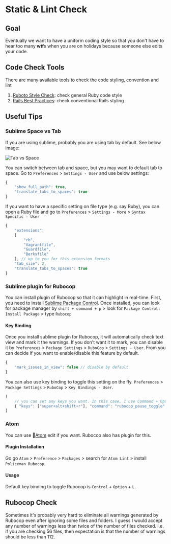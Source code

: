 # Static & Lint Check #

## Goal ##
Eventually we want to have a uniform coding style so that you don't have to hear too many **wtf**s when you are on holidays because someone else edits your code.


## Code Check Tools ##
There are many available tools to check the code styling, convention and lint

1. [Ruboto Style Check](https://github.com/bbatsov/rubocop): check general Ruby code style
2. [Rails Best Practices](https://github.com/railsbp/rails_best_practices): check conventional Rails styling

## Useful Tips ##
### Sublime Space vs Tab ###

If you are using sublime, probably you are using tab by default. See below image:

![Tab vs Space](https://dl.dropboxusercontent.com/u/358323/screenshots/work/server-recommendation-gems/tab-vs-space.png)

You can switch between tab and space, but you may want to default tab to space. Go to `Preferences` > `Settings - User` and use below settings:

```javascript
{
	"show_full_path": true,
	"translate_tabs_to_spaces": true
}
```

If you want to have a specific setting on file type (e.g. say Ruby), you can open a Ruby file and go to `Preferences` > `Settings - More` > `Syntax Specific - User`

```javascript
{
	"extensions":
	[
		"rb",
		"Vagrantfile",
		"Guardfile",
		"Berksfile"
	], // up to you for this extension formats
	"tab_size": 2,
	"translate_tabs_to_spaces": true
}
```

### Sublime plugin for Rubocop ###

You can install plugin of Rubocop so that it can highlight in real-time. First, you need to install [Sublime Package Control](https://sublime.wbond.net/installation). Once installed, you can look for package manager by `shift + command + p` > look for `Package Control: Install Package` > type `Rubocop`

#### Key Binding ####

Once you install sublime plugin for Rubocop, it will automatically check text view and mark it the warnings. If you don't want it to mark, you can disable it by `Preferences` > `Package Settings` > `RuboCop` > `Settings - User`. From you can decide if you want to enable/disable this feature by default.

```javascript
{
	"mark_issues_in_view": false // disable by default
}
```

You can also use key binding to toggle this setting on the fly. `Preferences` > `Package Settings` > `RuboCop` > `Key Bindings - User`.

```javascript
[
	// you can set any keys you want. In this case, I use Command + Option + Shift + r
    { "keys": ["super+alt+shift+r"], "command": "rubocop_pause_toggle" }
]
```


### Atom ###
You can use [Atom](https://atom.io/) edit if you want. Rubocop also has plugin for this. 

#### Plugin Installation ####

Go go `Atom` > `Preference` > `Packages` > search for `Atom Lint` > install `Policeman Rubocop`.

#### Usage ####

Default key binding to toggle Rubocop is `Control` + `Option` + `L`.

## Rubocop Check ##

Sometimes it's probably very hard to eliminate all warnings generated by Rubocop even after ignoring some files and folders. I guess I would accept any number of warnings less than twice of the number of files checked. i.e. if you are checking 56 files, then expectation is that the number of warnings should be less than 112.









